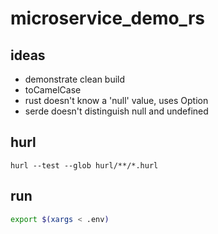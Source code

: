 # microservice_demo_rs

## ideas
* demonstrate clean build
* toCamelCase
* rust doesn't know a 'null' value, uses Option
* serde doesn't distinguish null and undefined

## hurl
```
hurl --test --glob hurl/**/*.hurl
```

## run
```sh
export $(xargs < .env)
```
